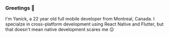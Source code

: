 ### Greetings 👋

I'm Yanick, a 22 year old full mobile developer from Montreal, Canada. I specialze in cross-platform development using React Native and Flutter, but that doesn't mean native development scares me 😉 

<!--
**emeraldsanto/emeraldsanto** is a ✨ _special_ ✨ repository because its `README.md` (this file) appears on your GitHub profile.

Here are some ideas to get you started:

- 🔭 I’m currently working on ...
- 🌱 I’m currently learning ...
- 👯 I’m looking to collaborate on ...
- 🤔 I’m looking for help with ...
- 💬 Ask me about ...
- 📫 How to reach me: ...
- 😄 Pronouns: ...
- ⚡ Fun fact: ...
-->
